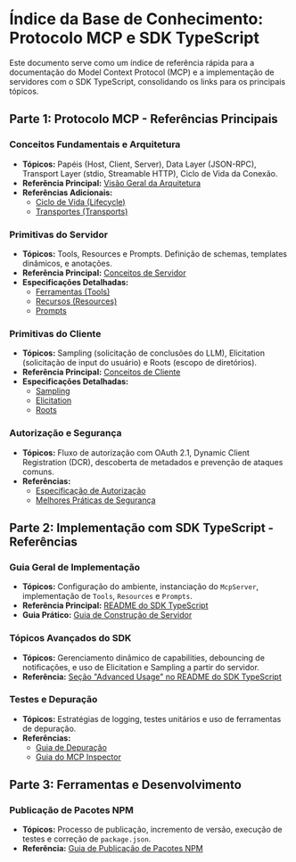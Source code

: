 # Índice da Base de Conhecimento: Protocolo MCP e SDK TypeScript

Este documento serve como um índice de referência rápida para a documentação do Model Context Protocol (MCP) e a implementação de servidores com o SDK TypeScript, consolidando os links para os principais tópicos.

## Parte 1: Protocolo MCP - Referências Principais

### **Conceitos Fundamentais e Arquitetura**

- **Tópicos:** Papéis (Host, Client, Server), Data Layer (JSON-RPC), Transport Layer (stdio, Streamable HTTP), Ciclo de Vida da Conexão.
- **Referência Principal:** [Visão Geral da Arquitetura](modelcontextprotocol/docs/docs/learn/architecture.mdx)
- **Referências Adicionais:**
    - [Ciclo de Vida (Lifecycle)](modelcontextprotocol/docs/specification/draft/basic/lifecycle.mdx)
    - [Transportes (Transports)](modelcontextprotocol/docs/specification/draft/basic/transports.mdx)

### **Primitivas do Servidor**

- **Tópicos:** Tools, Resources e Prompts. Definição de schemas, templates dinâmicos, e anotações.
- **Referência Principal:** [Conceitos de Servidor](modelcontextprotocol/docs/docs/learn/server-concepts.mdx)
- **Especificações Detalhadas:**
    - [Ferramentas (Tools)](modelcontextprotocol/docs/specification/draft/server/tools.mdx)
    - [Recursos (Resources)](modelcontextprotocol/docs/specification/draft/server/resources.mdx)
    - [Prompts](modelcontextprotocol/docs/specification/draft/server/prompts.mdx)

### **Primitivas do Cliente**

- **Tópicos:** Sampling (solicitação de conclusões do LLM), Elicitation (solicitação de input do usuário) e Roots (escopo de diretórios).
- **Referência Principal:** [Conceitos de Cliente](modelcontextprotocol/docs/docs/learn/client-concepts.mdx)
- **Especificações Detalhadas:**
    - [Sampling](modelcontextprotocol/docs/specification/draft/client/sampling.mdx)
    - [Elicitation](modelcontextprotocol/docs/specification/draft/client/elicitation.mdx)
    - [Roots](modelcontextprotocol/docs/specification/draft/client/roots.mdx)

### **Autorização e Segurança**

- **Tópicos:** Fluxo de autorização com OAuth 2.1, Dynamic Client Registration (DCR), descoberta de metadados e prevenção de ataques comuns.
- **Referências:**
    - [Especificação de Autorização](modelcontextprotocol/docs/specification/draft/basic/authorization.mdx)
    - [Melhores Práticas de Segurança](modelcontextprotocol/docs/specification/draft/basic/security_best_practices.mdx)

## Parte 2: Implementação com SDK TypeScript - Referências

### **Guia Geral de Implementação**

- **Tópicos:** Configuração do ambiente, instanciação do `McpServer`, implementação de `Tools`, `Resources` e `Prompts`.
- **Referência Principal:** [README do SDK TypeScript](typescript-sdk/README.md)
- **Guia Prático:** [Guia de Construção de Servidor](modelcontextprotocol/docs/docs/develop/build-server.mdx)

### **Tópicos Avançados do SDK**

- **Tópicos:** Gerenciamento dinâmico de capabilities, debouncing de notificações, e uso de Elicitation e Sampling a partir do servidor.
- **Referência:** [Seção "Advanced Usage" no README do SDK TypeScript](typescript-sdk/README.md#advanced-usage)

### **Testes e Depuração**

- **Tópicos:** Estratégias de logging, testes unitários e uso de ferramentas de depuração.
- **Referências:**
    - [Guia de Depuração](modelcontextprotocol/docs/legacy/tools/debugging.mdx)
    - [Guia do MCP Inspector](modelcontextprotocol/docs/docs/tools/inspector.mdx)

## Parte 3: Ferramentas e Desenvolvimento

### **Publicação de Pacotes NPM**

- **Tópicos:** Processo de publicação, incremento de versão, execução de testes e correção de `package.json`.
- **Referência:** [Guia de Publicação de Pacotes NPM](npm-publishing-guide.md)
